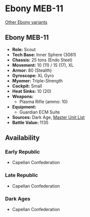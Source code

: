 # Ebony MEB-11

[Other Ebony variants](../ebony.md)

## Ebony MEB-11
- **Role:** Scout
- **Tech Base:** Inner Sphere (3081)
- **Chassis:** 25 tons (Endo Steel)
- **Movement:** 10 (11) / 15 (17), XL
- **Armor:** 80 (Stealth)
- **Gyroscope:** XL Gyro
- **Myomer:** Triple-Strength
- **Cockpit:** Small
- **Heat Sinks:** 10 (20)
- **Weapons:**
  - Plasma Rifle (ammo: 10)
- **Equipment:**
  - Guardian ECM Suite
- **Sources:** Dark Age, [Master Unit List](http://masterunitlist.info/Unit/Details/941/ebony-meb-11)
- **Battle Value:** 1135

## Availability

### Early Republic
- Capellan Confederation

### Late Republic
- Capellan Confederation

### Dark Ages
- Capellan Confederation

